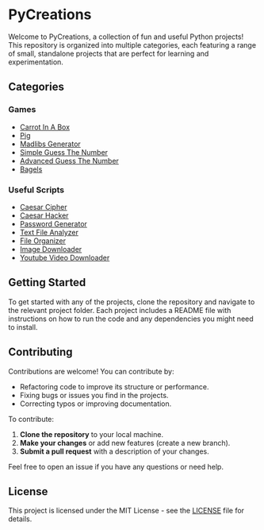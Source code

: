 # PyCreations

Welcome to PyCreations, a collection of fun and useful Python projects! This repository is organized into multiple categories, each featuring a range of small, standalone projects that are perfect for learning and experimentation.

## Categories

### Games

- [Carrot In A Box](./Games/Carrot-In-A-Box.py)
- [Pig](./Games/Pig.py)
- [Madlibs Generator](./Games/Madlibs-Generator.py)
- [Simple Guess The Number](./Games/Simple-Guess-The-Number.py)
- [Advanced Guess The Number](./Games/Advanced-Guess-The-Number.py)
- [Bagels](./Games/Bagels.py)

### Useful Scripts

- [Caesar Cipher](./Useful%20Scripts/Caesar-Cipher.py)
- [Caesar Hacker](./Useful%20Scripts/Caesar-Hacker.py)
- [Password Generator](./Useful%20Scripts/Password-Generator.py)
- [Text File Analyzer](./Useful%20Scripts/Text-File-Analyzer.py)
- [File Organizer](./Useful%20Scripts/File-Organizer.py)
- [Image Downloader](./Useful%20Scripts/Image-Downloader.py)
- [Youtube Video Downloader](./Useful%20Scripts/YT-Video-Downloader.py)

## Getting Started

To get started with any of the projects, clone the repository and navigate to the relevant project folder. Each project includes a README file with instructions on how to run the code and any dependencies you might need to install.

## Contributing

Contributions are welcome! You can contribute by:

- Refactoring code to improve its structure or performance.
- Fixing bugs or issues you find in the projects.
- Correcting typos or improving documentation.

To contribute:

1. **Clone the repository** to your local machine.
2. **Make your changes** or add new features (create a new branch).
3. **Submit a pull request** with a description of your changes.

Feel free to open an issue if you have any questions or need help.

## License

This project is licensed under the MIT License - see the [LICENSE](./LICENSE) file for details.
